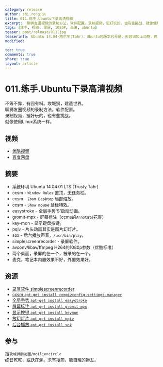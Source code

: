 ```yaml
---
category: release
author: shi.rongjiu
title: 011.练手.Ubuntu下录高清视频
excerpt:  聊狮友圈视频的录制方法，软件配置。录制视频，挺好玩的，也有些挑战，就像使用Linux系统一样。
tags: [练手, 视频, 录屏, 1080P, 高清, ubuntu]
teaser: post/release/011.jpg
teaserinfo: Ubuntu 14.04-塔尔羊(Tahr)，Ubuntu的版本代号是，形容词加上动物，两英文单词的首字母相同，还有字母是按顺序递增的。
modified: 

toc: true
comments: true
share: true
layout: article
---
```


# 011.练手.Ubuntu下录高清视频

不等不靠，有囧有料。攻城狮，建造世界。  
聊狮友圈视频的录制方法，软件配置。  
录制视频，挺好玩的，也有些挑战，  
就像使用Linux系统一样。  

## 视频

  * [优酷视频](http://v.youku.com/v_show/id_XODU2MjE5MDI0.html)
  * [百度网盘](http://pan.baidu.com/share/link?shareid=3935315343&uk=1380913564&fid=705405097490715)

## 摘要

  * 系统环境 Ubuntu 14.04.01 LTS (Trusty Tahr)
  * ccsm - `Window Rules` 置顶，无任务栏。
  * ccsm - `Zoom Desktop` 局部缩放。
  * ccsm - `Show mouse` 鼠标特效。
  * easystroke - 全局手势'S'启动动画。
  * gromit-mpx - 屏幕标注（ccms的`Annotate`花屏）
  * key-mon - 显示键盘按键。
  * pqiv - 片头动画其实是图片幻灯片。
  * sox - 后台播放声音，`/usr/bin/play`。
  * simplescreenrecorder - 录屏软件。
  * avconv/libav/ffmpeg H264的1080p参数（优酷标准）
  * 两个桌面，录屏的在一个，被录的在一个。
  * 麦克，笔记本内置效果不好，外置效果好。

## 资源

  * [录屏软件 simplescreenrecorder](http://www.maartenbaert.be/simplescreenrecorder)
  * [ccsm `apt-get install compizconfig-settings-manager`](http://wiki.compiz.org/CCSM)
  * [全局手势 `apt-get install easystroke`](http://easystroke.sourceforge.net)
  * [屏幕标注 `apt-get install gromit-mpx`](http://gromit-mpx.sourceforge.net)
  * [显示按键 `apt-get install keymon`](http://code.google.com/p/key-mon)
  * [放幻灯片 `apt-get install pqiv`](http://www.pberndt.com/Programme/Linux/pqiv/index.html)
  * [后台播放 `apt-get install sox`](http://sox.sourceforge.net)

## 参与

搜`攻城狮朋友圈/moilioncircle`  
终日乾乾，或跃在渊。求有搜商，能自理的狮友。
